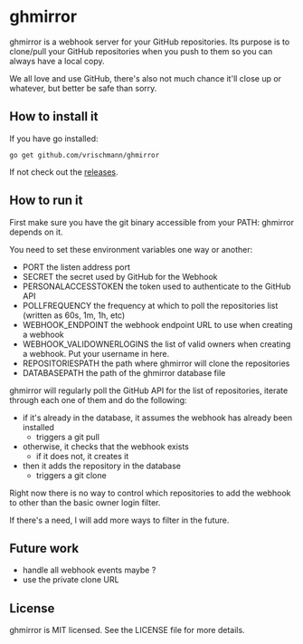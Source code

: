 ghmirror
========

ghmirror is a webhook server for your GitHub repositories. Its purpose is to clone/pull your GitHub repositories when you push to them so you can always have a local copy.

We all love and use GitHub, there's also not much chance it'll close up or whatever, but better be safe than sorry.

How to install it
-----------------

If you have go installed:

    go get github.com/vrischmann/ghmirror

If not check out the [releases](https://github.com/vrischmann/ghmirror/releases).

How to run it
-------------

First make sure you have the git binary accessible from your PATH: ghmirror depends on it.

You need to set these environment variables one way or another:

  * PORT                      the listen address port
  * SECRET                    the secret used by GitHub for the Webhook
  * PERSONALACCESSTOKEN       the token used to authenticate to the GitHub API
  * POLLFREQUENCY             the frequency at which to poll the repositories list (written as 60s, 1m, 1h, etc)
  * WEBHOOK\_ENDPOINT         the webhook endpoint URL to use when creating a webhook
  * WEBHOOK\_VALIDOWNERLOGINS the list of valid owners when creating a webhook. Put your username in here.
  * REPOSITORIESPATH          the path where ghmirror will clone the repositories
  * DATABASEPATH              the path of the ghmirror database file

ghmirror will regularly poll the GitHub API for the list of repositories, iterate through each one of them and do the following:

  * if it's already in the database, it assumes the webhook has already been installed
    * triggers a git pull
  * otherwise, it checks that the webhook exists
    * if it does not, it creates it
  * then it adds the repository in the database
    * triggers a git clone

Right now there is no way to control which repositories to add the webhook to other than the basic owner login filter.

If there's a need, I will add more ways to filter in the future.

Future work
-----------

 * handle all webhook events maybe ?
 * use the private clone URL

License
-------

ghmirror is MIT licensed. See the LICENSE file for more details.
